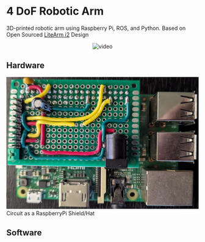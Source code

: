 # 4 DoF Robotic Arm
3D-printed robotic arm using Raspberry Pi, ROS, and Python. Based on Open Sourced [LiteArm i2](https://www.thingiverse.com/thing:480446) Design


<p align="center">
 <img src="https://github.com/estods3/raspberrypi-LiteArmi2/blob/master/rosreplay.gif" alt="video" width="600"/>
</p>


## Hardware
<img src="https://github.com/estods3/raspberrypi-LiteArmi2/blob/master/robotarm_circuitboard.jpg" width="600"/>
Circuit as a RaspberryPi Shield/Hat

## Software
